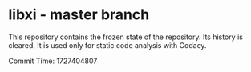 # libxi - master branch

This repository contains the frozen state of the repository.
Its history is cleared. It is used only for static code
analysis with Codacy.

Commit Time: 1727404807